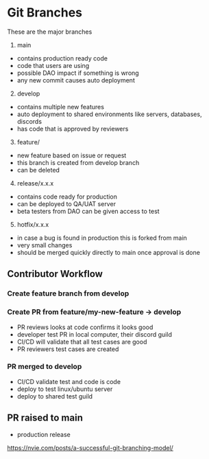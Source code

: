 # Git Branches

These are the major branches

1. main

-   contains production ready code
-   code that users are using
-   possible DAO impact if something is wrong
-   any new commit causes auto deployment

2. develop

-   contains multiple new features
-   auto deployment to shared environments like servers, databases, discords
-   has code that is approved by reviewers

3. feature/

-   new feature based on issue or request
-   this branch is created from develop branch
-   can be deleted

4. release/x.x.x

-   contains code ready for production
-   can be deployed to QA/UAT server
-   beta testers from DAO can be given access to test

5. hotfix/x.x.x

-   in case a bug is found in production this is forked from main
-   very small changes
-   should be merged quickly directly to main once approval is done

## Contributor Workflow

### Create feature branch from develop

### Create PR from feature/my-new-feature -> develop

-   PR reviews looks at code confirms it looks good
-   developer test PR in local computer, their discord guild
-   CI/CD will validate that all test cases are good
-   PR reviewers test cases are created

### PR merged to develop

-   CI/CD validate test and code is code
-   deploy to test linux/ubuntu server
-   deploy to shared test guild

## PR raised to main

-   production release

https://nvie.com/posts/a-successful-git-branching-model/
